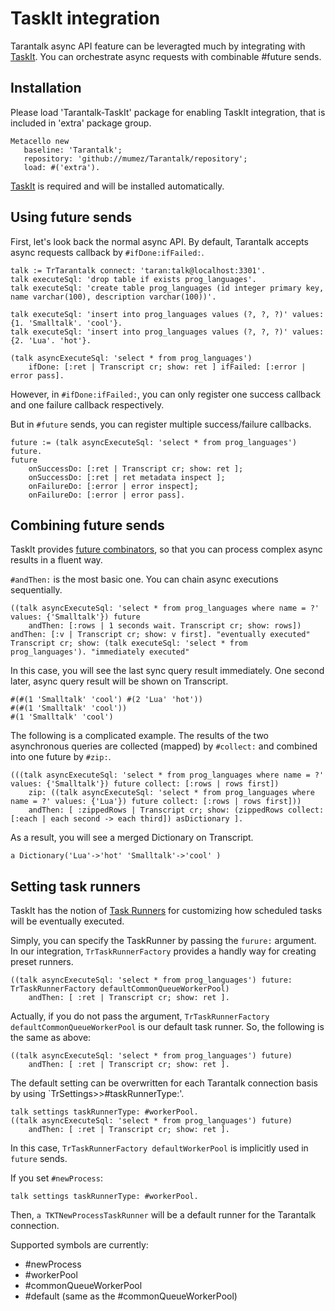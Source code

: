TaskIt integration
========

Tarantalk async API feature can be leveragted much by integrating with [TaskIt](https://github.com/sbragagnolo/taskit).
You can orchestrate async requests with combinable #future sends.

## Installation ##

Please load 'Tarantalk-TaskIt' package for enabling TaskIt integration, that is included in 'extra' package group.

```smalltalk
Metacello new
   baseline: 'Tarantalk';
   repository: 'github://mumez/Tarantalk/repository';
   load: #('extra').
```
[TaskIt](https://github.com/sbragagnolo/taskit) is required and will be installed automatically.

## Using future sends ##

First, let's look back the normal async API.
By default, Tarantalk accepts async requests callback by `#ifDone:ifFailed:`.

```smalltalk
talk := TrTarantalk connect: 'taran:talk@localhost:3301'.
talk executeSql: 'drop table if exists prog_languages'.
talk executeSql: 'create table prog_languages (id integer primary key, name varchar(100), description varchar(100))'.

talk executeSql: 'insert into prog_languages values (?, ?, ?)' values: {1. 'Smalltalk'. 'cool'}.
talk executeSql: 'insert into prog_languages values (?, ?, ?)' values: {2. 'Lua'. 'hot'}.

(talk asyncExecuteSql: 'select * from prog_languages')
	ifDone: [:ret | Transcript cr; show: ret ] ifFailed: [:error | error pass].	
```

However, in `#ifDone:ifFailed:`, you can only register one success callback and one failure callback respectively.

But in `#future` sends, you can register multiple success/failure callbacks.

```smalltalk
future := (talk asyncExecuteSql: 'select * from prog_languages') future.
future
	onSuccessDo: [:ret | Transcript cr; show: ret ];
	onSuccessDo: [:ret | ret metadata inspect ];
	onFailureDo: [:error | error inspect];	
	onFailureDo: [:error | error pass].
```

## Combining future sends ##

TaskIt provides [future combinators](https://github.com/sbragagnolo/taskit#future-combinators), so that you can process complex async results in a fluent way.

`#andThen:` is the most basic one. You can chain async executions sequentially.

```smalltalk
((talk asyncExecuteSql: 'select * from prog_languages where name = ?' values: {'Smalltalk'}) future
	andThen: [:rows | 1 seconds wait. Transcript cr; show: rows]) andThen: [:v | Transcript cr; show: v first]. "eventually executed"
Transcript cr; show: (talk executeSql: 'select * from prog_languages'). "immediately executed"
```
In this case, you will see the last sync query result immediately. One second later, async query result will be shown on Transcript.

```smalltalk
#(#(1 'Smalltalk' 'cool') #(2 'Lua' 'hot'))
#(#(1 'Smalltalk' 'cool'))
#(1 'Smalltalk' 'cool')
```

The following is a complicated example. 
The results of the two asynchronous queries are collected (mapped) by `#collect:` and combined into one future by `#zip:`.

```smalltalk
(((talk asyncExecuteSql: 'select * from prog_languages where name = ?' values: {'Smalltalk'}) future collect: [:rows | rows first])
	zip: ((talk asyncExecuteSql: 'select * from prog_languages where name = ?' values: {'Lua'}) future collect: [:rows | rows first]))
	andThen: [ :zippedRows | Transcript cr; show: (zippedRows collect: [:each | each second -> each third]) asDictionary ].
```

As a result, you will see a merged Dictionary on Transcript. 

```smalltalk
a Dictionary('Lua'->'hot' 'Smalltalk'->'cool' )
```

## Setting task runners  ##

TaskIt has the notion of [Task Runners](https://github.com/sbragagnolo/taskit#task-runners-controlling-how-tasks-are-executed) for customizing how scheduled tasks will be eventually executed. 

Simply, you can specify the TaskRunner by passing the `furure:` argument. In our integration, `TrTaskRunnerFactory` provides a handly way for creating preset runners. 

```smalltalk
((talk asyncExecuteSql: 'select * from prog_languages') future: TrTaskRunnerFactory defaultCommonQueueWorkerPool)
	andThen: [ :ret | Transcript cr; show: ret ].
```

Actually, if you do not pass the argument, `TrTaskRunnerFactory defaultCommonQueueWorkerPool` is our default task runner. So, the following is the same as above:

```smalltalk
((talk asyncExecuteSql: 'select * from prog_languages') future)
	andThen: [ :ret | Transcript cr; show: ret ].
```

The default setting can be overwritten for each Tarantalk connection basis by using `TrSettings>>#taskRunnerType:'. 

```smalltalk
talk settings taskRunnerType: #workerPool.
((talk asyncExecuteSql: 'select * from prog_languages') future)
	andThen: [ :ret | Transcript cr; show: ret ].
```

In this case, `TrTaskRunnerFactory defaultWorkerPool` is implicitly used in `future` sends.

If you set `#newProcess`:

```smalltalk
talk settings taskRunnerType: #workerPool.
```
Then, `a TKTNewProcessTaskRunner` will be a default runner for the Tarantalk connection.

Supported symbols are currently:

- #newProcess
- #workerPool
- #commonQueueWorkerPool
- #default (same as the #commonQueueWorkerPool)
